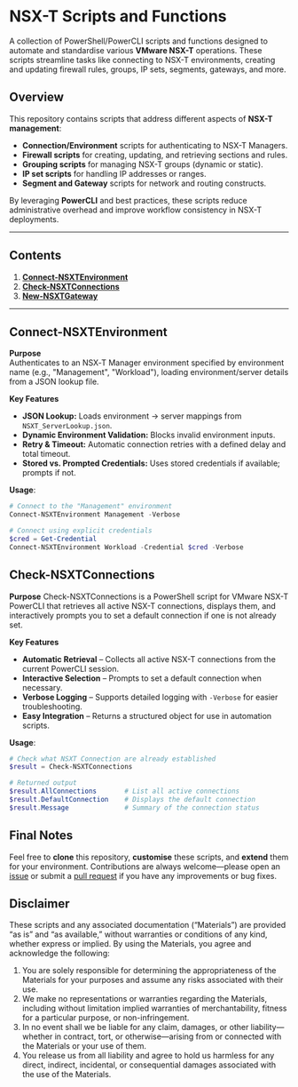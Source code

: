 # NSX-T Scripts and Functions

A collection of PowerShell/PowerCLI scripts and functions designed to automate and standardise various **VMware NSX-T** operations. These scripts streamline tasks like connecting to NSX-T environments, creating and updating firewall rules, groups, IP sets, segments, gateways, and more.

## Overview

This repository contains scripts that address different aspects of **NSX-T management**:

- **Connection/Environment** scripts for authenticating to NSX-T Managers.
- **Firewall scripts** for creating, updating, and retrieving sections and rules.
- **Grouping scripts** for managing NSX-T groups (dynamic or static).
- **IP set scripts** for handling IP addresses or ranges.
- **Segment and Gateway** scripts for network and routing constructs.

By leveraging **PowerCLI** and best practices, these scripts reduce administrative overhead and improve workflow consistency in NSX-T deployments.

---

## Contents

1. **[Connect-NSXTEnvironment](#connect-nsxtenvironment)**
2. **[Check-NSXTConnections](#check-nsxtconnections)**
3. **[New-NSXTGateway](#new-nsxtgateway)**  

---

## Connect-NSXTEnvironment

**Purpose**  
Authenticates to an NSX‑T Manager environment specified by environment name (e.g., "Management", "Workload"), loading environment/server details from a JSON lookup file.

**Key Features**  
- **JSON Lookup:** Loads environment → server mappings from `NSXT_ServerLookup.json`.  
- **Dynamic Environment Validation:** Blocks invalid environment inputs.  
- **Retry & Timeout:** Automatic connection retries with a defined delay and total timeout.  
- **Stored vs. Prompted Credentials:** Uses stored credentials if available; prompts if not.

**Usage**:
```powershell
# Connect to the "Management" environment
Connect-NSXTEnvironment Management -Verbose

# Connect using explicit credentials
$cred = Get-Credential
Connect-NSXTEnvironment Workload -Credential $cred -Verbose
```
## Check-NSXTConnections

**Purpose**
Check-NSXTConnections is a PowerShell script for VMware NSX-T PowerCLI that retrieves all active NSX-T connections, displays them, and interactively prompts you to set a default connection if one is not already set.

**Key Features**
- **Automatic Retrieval** – Collects all active NSX-T connections from the current PowerCLI session.
- **Interactive Selection** – Prompts to set a default connection when necessary.
- **Verbose Logging** – Supports detailed logging with `-Verbose` for easier troubleshooting.
- **Easy Integration** – Returns a structured object for use in automation scripts.

**Usage**:
```powershell
# Check what NSXT Connection are already established
$result = Check-NSXTConnections

# Returned output
$result.AllConnections       # List all active connections
$result.DefaultConnection    # Displays the default connection
$result.Message              # Summary of the connection status
```

## Final Notes

Feel free to **clone** this repository, **customise** these scripts, and **extend** them for your environment. Contributions are always welcome—please open an [issue](../../issues) or submit a [pull request](../../pulls) if you have any improvements or bug fixes. 


## Disclaimer

These scripts and any associated documentation (“Materials”) are provided “as is” and “as available,” without warranties or conditions of any kind, whether express or implied. By using the Materials, you agree and acknowledge the following:

1. You are solely responsible for determining the appropriateness of the Materials for your purposes and assume any risks associated with their use.
2. We make no representations or warranties regarding the Materials, including without limitation implied warranties of merchantability, fitness for a particular purpose, or non-infringement.
3. In no event shall we be liable for any claim, damages, or other liability—whether in contract, tort, or otherwise—arising from or connected with the Materials or your use of them.
4. You release us from all liability and agree to hold us harmless for any direct, indirect, incidental, or consequential damages associated with the use of the Materials.
